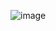 ![image](https://github.com/elizavetaum/RTiPPO/assets/115686211/319ada51-73b4-4d43-a86a-ff4b7138382b)

